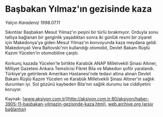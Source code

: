 # Başbakan Yılmaz'ın gezisinde kaza

*Yalçın Karadeniz 1998.07.11*

<font class="agenda2NewsSpot">
 Sıkıntılar Başbakan Mesut Yılmaz'ın peşini bir türlü bırakmıyor.
</font>
<font class="newsDetail">
 Orduyla sonu tatlıya bağlanan bir gerginlik yaşadıktan sonra  iki günlük resmi bir ziyaret için Makedonya'ya giden  Mesut Yılmaz'ın konvoyunda kaza meydana geldi. Makedonyalı Vera Baltovski'nin kullandığı otomobil, Devlet Bakanı Rüştü Kazım Yücelen'in otomobiline çarptı.
 <br/>
 <br/>
 Korkunç kazada Yücelen'le birlikte Karabük ANAP Milletvekili Şinasi Altıner, Milliyet Gazetesi Ankara Temsilcisi Fikret Bila ve Makedon şoför yaralandı. Türkiye'ye getirilerek Amerikan Hastanesi'nde tedavi altına alınan Devlet Bakanı Rüştü Kazım Yücelen ve Karabük Milletvekili Şinasi Altıner'in sağlık durumları iyi.  Sol gözünü kaybeden Bila'nın  sağlık durumu ise ciddiyetini koruyor.
 <br/>
</font>

Kaynak: [www.aksiyon.com.tr](http://aksiyon.com.tr:80/aksiyon/haber-3905-11-basbakan-yilmazin-gezisinde-kaza.html), [web.archive.org (arşiv bağlantısı)](http://web.archive.org/web/20110122072555/http://aksiyon.com.tr:80/aksiyon/haber-3905-11-basbakan-yilmazin-gezisinde-kaza.html)
